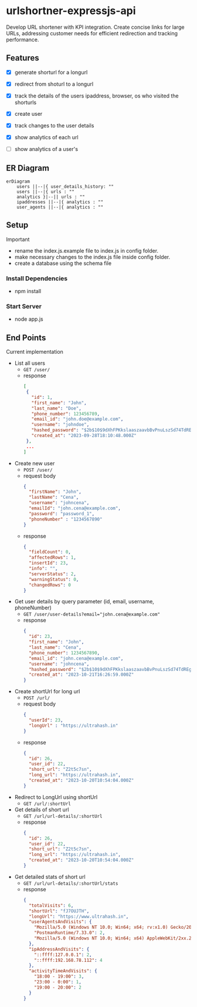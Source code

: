 # urlshortner-expressjs-api
Develop URL shortener with KPI integration. Create concise links for large URLs, addressing customer needs for efficient redirection and tracking performance.

 ## Features
 - [x] generate shorturl for a longurl
 - [x] redirect from shoturl to a longurl
 - [x] track the details of the users ipaddress, browser, os who visited the shorturls
 - [x] create user
 - [x] track changes to the user details
 - [x] show analytics of each url
 - [ ] show analytics of a user's 


## ER Diagram
```mermaid
erDiagram
    users ||--|{ user_details_history: ""
    users ||--|{ urls : ""
    analytics }|--|| urls : ""
    ipaddresses ||--|{ analytics : ""
    user_agents ||--|{ analytics : ""
```


## Setup
> [!important]
> - rename the index.js.example file to index.js in config folder.
> - make necessary changes to the index.js file inside config folder.
> - create a database using the schema file

### Install Dependencies
- npm install

### Start Server
- node app.js


## End Points
Current implementation 

- List all users
  - `GET /user/`
  - response
    ```json
    [
     {
       "id": 1,
       "first_name": "John",
       "last_name": "Doe",
       "phone_number": 123456789,
       "email_id": "john.doe@example.com",
       "username": "johndoe",
       "hashed_password": "$2b$10$9dXhFPKkslaaszaavbBvPnuLszSd74TdREgsVVUZcudZEkiapimRIFRW",
       "created_at": "2023-09-28T18:10:48.000Z"
     },
     ...
    ]
    ```
- Create new user
  - `POST /user/`
  - request body
    ```json
    {
      "firstName": "John",
      "lastName": "Cena",
      "username": "johncena",
      "emailId": "john.cena@example.com",
      "password": "password_1",
      "phoneNumber" : "1234567890"
    }
    ```
  - response
    ```json
    {
      "fieldCount": 0,
      "affectedRows": 1,
      "insertId": 23,
      "info": "",
      "serverStatus": 2,
      "warningStatus": 0,
      "changedRows": 0
    }
    ```
- Get user details by query parameter (id, email, username, phoneNumber) 
  - `GET /user/user-details?email="john.cena@example.com"`
  - response
    ```json
    {
      "id": 23,
      "first_name": "John",
      "last_name": "Cena",
      "phone_number": 1234567890,
      "email_id": "john.cena@example.com",
      "username": "johncena",
      "hashed_password": "$2b$10$9dXhFPKkslaaszaavbBvPnuLszSd74TdREgsVVUZcudZEkiapimRIFRW",
      "created_at": "2023-10-21T16:26:59.000Z"
    }
    ```
- Create shortUrl for long url
  - `POST /url/`
  - request body
    ```json
    {
      "userId": 23,
      "longUrl" : "https://ultrahash.in"
    }
    ```
  - response
    ```json
    {
      "id": 26,
      "user_id": 22,
      "short_url": "Z2t5c7sn",
      "long_url": "https://ultrahash.in",
      "created_at": "2023-10-20T10:54:04.000Z"
    }
    ```
- Redirect to LongUrl using shortUrl
  - `GET /url/:shortUrl`
- Get details of short url
  - `GET /url/url-details/:shortUrl`
  - response
    ```json
    {
      "id": 26,
      "user_id": 22,
      "short_url": "Z2t5c7sn",
      "long_url": "https://ultrahash.in",
      "created_at": "2023-10-20T10:54:04.000Z"
    }
    ```
- Get detailed stats of short url
  - `GET /url/url-details/:shortUrl/stats`
  - response
    ```json
    {
      "totalVisits": 6,
      "shortUrl": "fJ7OUJTH",
      "longUrl": "https://www.ultrahash.in",
      "userAgentsAndVisits": {
        "Mozilla/5.0 (Windows NT 10.0; Win64; x64; rv:x1.0) Gecko/20100101 Firefox/x01.0": 2,
        "PostmanRuntime/7.33.0": 2,
        "Mozilla/5.0 (Windows NT 10.0; Win64; x64) AppleWebKit/2xx.21 (KHTML, like Gecko) Chrome/1xx.3.44.2 Safari/2xx.21": 2
      },
      "ipAddressAndVisits": {
        "::ffff:127.0.0.1": 2,
        "::ffff:192.168.78.112": 4
      },
      "activityTimeAndVisits": {
        "18:00 - 19:00": 3,
        "23:00 - 0:00": 1,
        "19:00 - 20:00": 2
      }
    }
    ```
